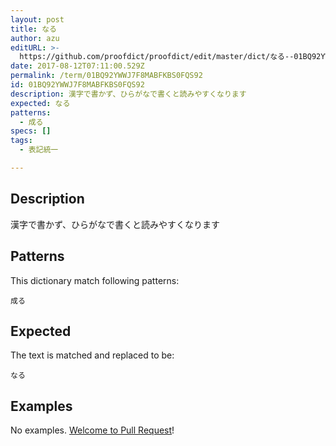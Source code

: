 ```yaml
---
layout: post
title: なる
author: azu
editURL: >-
  https://github.com/proofdict/proofdict/edit/master/dict/なる--01BQ92YWWJ7F8MABFKBS0FQS92.yml
date: 2017-08-12T07:11:00.529Z
permalink: /term/01BQ92YWWJ7F8MABFKBS0FQS92
id: 01BQ92YWWJ7F8MABFKBS0FQS92
description: 漢字で書かず、ひらがなで書くと読みやすくなります
expected: なる
patterns:
  - 成る
specs: []
tags:
  - 表記統一

---
```


## Description

漢字で書かず、ひらがなで書くと読みやすくなります

## Patterns

This dictionary match following patterns:

    成る

## Expected

The text is matched and replaced to be:

    なる

## Examples

No examples. [Welcome to Pull Request](https://github.com/jser/jser.info/edit/master/dict/なる--01BQ92YWWJ7F8MABFKBS0FQS92.yml)!
